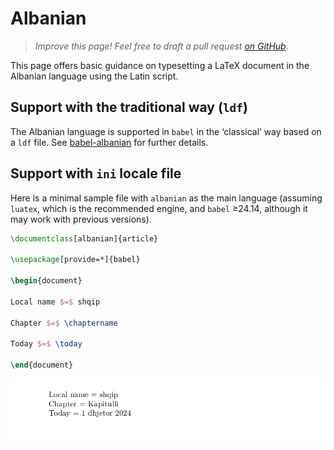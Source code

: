 # Albanian

<blockquote>
  <p><em>Improve this page! Feel free to draft a pull request <a href="https://github.com/latex3/babel/tree/docs/docs">on GitHub</a></em>.</p>
</blockquote>

This page offers basic guidance on typesetting a LaTeX document in the
Albanian language using the Latin script.

## Support with the traditional way (`ldf`)

The Albanian language is supported in `babel` in the ‘classical’ way
based on a `ldf` file. See [babel-albanian](https://ctan.org/pkg/babel-albanian)
for further details.

## Support with `ini` locale file

Here is a minimal sample file with `albanian` as the main language
(assuming `luatex`, which is the recommended engine, and `babel` ≥24.14,
although it may work with previous versions).

```tex
\documentclass[albanian]{article}

\usepackage[provide=*]{babel}

\begin{document}

Local name $=$ shqip

Chapter $=$ \chaptername

Today $=$ \today

\end{document}
```

![](../media/locale-albanian.png)